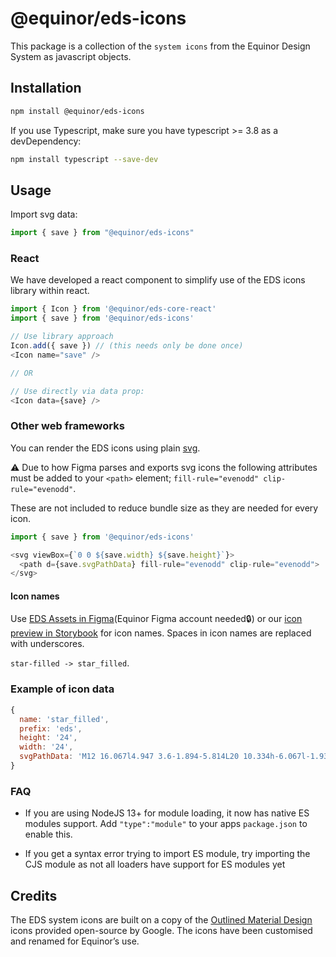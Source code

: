 # @equinor/eds-icons

This package is a collection of the `system icons` from the Equinor Design System as javascript objects.

## Installation

```sh
npm install @equinor/eds-icons 
```
If you use Typescript, make sure you have typescript >= 3.8 as a devDependency:
```sh
npm install typescript --save-dev
```

## Usage

Import svg data:

```javascript
import { save } from "@equinor/eds-icons"
```

### React

We have developed a react component to simplify use of the EDS icons library within react.

```javascript
import { Icon } from '@equinor/eds-core-react'
import { save } from '@equinor/eds-icons'

// Use library approach 
Icon.add({ save }) // (this needs only be done once)
<Icon name="save" />

// OR 

// Use directly via data prop:
<Icon data={save} />

```

### Other web frameworks

You can render the EDS icons using plain [svg](https://developer.mozilla.org/en-US/docs/Web/SVG).

⚠️ Due to how Figma parses and exports svg icons the following attributes must be added to your `<path>` element; `fill-rule="evenodd" clip-rule="evenodd"`.

These are not included to reduce bundle size as they are needed for every icon.

```javascript
import { save } from '@equinor/eds-icons'

<svg viewBox={`0 0 ${save.width} ${save.height}`}>
  <path d={save.svgPathData} fill-rule="evenodd" clip-rule="evenodd">
</svg>
```

#### Icon names

Use [EDS Assets in Figma](https://www.figma.com/file/BQjYMxdSdgRkdhKTDDU7L4KU/Assets?node-id=2%3A3)(Equinor Figma account needed🔒) or our [icon preview in Storybook](https://storybook.eds.equinor.com/?path=/docs/icons--preview) for icon names. Spaces in icon names are replaced with underscores. 

`star-filled -> star_filled`.

### Example of icon data

```javascript
{
  name: 'star_filled',
  prefix: 'eds',
  height: '24',
  width: '24',
  svgPathData: 'M12 16.067l4.947 3.6-1.894-5.814L20 10.334h-6.067l-1.933-6-1.933 6H4l4.947 3.52-1.894 5.814 4.947-3.6z',
}
```

### FAQ

* If you are using NodeJS 13+ for module loading, it now has native ES modules support. Add `"type":"module"` to your apps `package.json` to enable this.

* If you get a syntax error trying to import ES module, try importing the CJS module as not all loaders have support for ES modules yet

## Credits

The EDS system icons are built on a copy of the [Outlined Material Design](https://material.io/resources/icons/?style=outline) icons provided open-source by Google. The icons have been customised and renamed for Equinor’s use.
